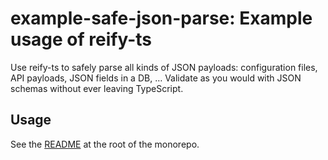 # example-safe-json-parse: Example usage of reify-ts

Use reify-ts to safely parse all kinds of JSON payloads: configuration files, API payloads, JSON fields in a DB, &hellip; Validate as you would with JSON schemas without ever leaving TypeScript.

## Usage

See the [README](../../README.md) at the root of the monorepo.
